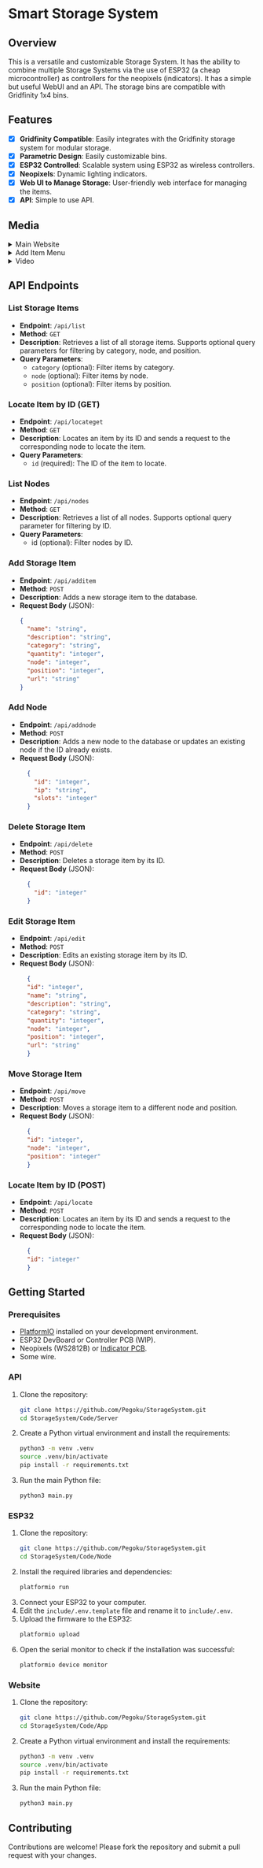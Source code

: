 # Smart Storage System

## Overview
This is a versatile and customizable Storage System. It has the ability to combine multiple Storage Systems via the use of ESP32 (a cheap microcontroller) as controllers for the neopixels (indicators). It has a simple but useful WebUI and an API. The storage bins are compatible with Gridfinity 1x4 bins.

## Features
- [x] **Gridfinity Compatible**: Easily integrates with the Gridfinity storage system for modular storage.
- [x] **Parametric Design**: Easily customizable bins.
- [x] **ESP32 Controlled**: Scalable system using ESP32 as wireless controllers.
- [x] **Neopixels**: Dynamic lighting indicators.
- [x] **Web UI to Manage Storage**: User-friendly web interface for managing the items.
- [x] **API**: Simple to use API.

## Media
<details>
    <summary>Main Website</summary>

![Main Website](static/Main.png)
</details>

<details>
    <summary>Add Item Menu</summary>

![Add Item Menu](static/AddItem.png)
</details>

<details>
    <summary>Video</summary>
    <video controls src="static/Video.mp4" title="Video"></video>
</details>

## API Endpoints

### List Storage Items
- **Endpoint**: `/api/list`
- **Method**: `GET`
- **Description**: Retrieves a list of all storage items. Supports optional query parameters for filtering by category, node, and position.
- **Query Parameters**:
  - `category` (optional): Filter items by category.
  - `node` (optional): Filter items by node.
  - `position` (optional): Filter items by position.

### Locate Item by ID (GET)
- **Endpoint**: `/api/locateget`
- **Method**: `GET`
- **Description**: Locates an item by its ID and sends a request to the corresponding node to locate the item.
- **Query Parameters**:
  - `id` (required): The ID of the item to locate.

### List Nodes
- **Endpoint**: `/api/nodes`
- **Method**: `GET`
- **Description**:  Retrieves a list of all nodes. Supports optional query parameter for filtering by ID.
- **Query Parameters**:
    - id (optional): Filter nodes by ID.

### Add Storage Item
- **Endpoint**: `/api/additem`
- **Method**: `POST`
- **Description**: Adds a new storage item to the database.
- **Request Body** (JSON):
  ```json
  {
    "name": "string",
    "description": "string",
    "category": "string",
    "quantity": "integer",
    "node": "integer",
    "position": "integer",
    "url": "string"
  }
  ```

### Add Node
- **Endpoint**: `/api/addnode`
- **Method**: `POST`
- **Description**:  Adds a new node to the database or updates an existing node if the ID already exists.
- **Request Body** (JSON):
  ```json
    {
      "id": "integer",
      "ip": "string",
      "slots": "integer"
    }
  ```

### Delete Storage Item
- **Endpoint**: `/api/delete`
- **Method**: `POST`
- **Description**:   Deletes a storage item by its ID.
- **Request Body** (JSON):
  ```json
    {
      "id": "integer"
    }
  ```

### Edit Storage Item
- **Endpoint**: `/api/edit`
- **Method**: `POST`
- **Description**:  Edits an existing storage item by its ID.
- **Request Body** (JSON):
  ```json
    {
    "id": "integer",
    "name": "string",
    "description": "string",
    "category": "string",
    "quantity": "integer",
    "node": "integer",
    "position": "integer",
    "url": "string"
    }   
  ```

### Move Storage Item
- **Endpoint**: `/api/move`
- **Method**: `POST`
- **Description**:  Moves a storage item to a different node and position.
- **Request Body** (JSON):
  ```json
    {
    "id": "integer",
    "node": "integer",
    "position": "integer"
    }
  ```

### Locate Item by ID (POST)
- **Endpoint**: `/api/locate`
- **Method**: `POST`
- **Description**:  Locates an item by its ID and sends a request to the corresponding node to locate the item.
- **Request Body** (JSON):
  ```json
    {
    "id": "integer"
    }
  ```


## Getting Started

### Prerequisites
- [PlatformIO](https://platformio.org) installed on your development environment.
- ESP32 DevBoard or Controller PCB (WIP).
- Neopixels (WS2812B) or [Indicator PCB](https://github.com/Pegoku/StorageSystem/tree/master/PCB/Indicators).
- Some wire.

### API
1. Clone the repository:
    ```sh
    git clone https://github.com/Pegoku/StorageSystem.git
    cd StorageSystem/Code/Server
    ```
2. Create a Python virtual environment and install the requirements:
    ```sh
    python3 -m venv .venv
    source .venv/bin/activate
    pip install -r requirements.txt
    ```
3. Run the main Python file:
    ```sh
    python3 main.py
    ```

### ESP32
1. Clone the repository:
    ```sh
    git clone https://github.com/Pegoku/StorageSystem.git
    cd StorageSystem/Code/Node
    ```
2. Install the required libraries and dependencies:
    ```sh
    platformio run
    ```
3. Connect your ESP32 to your computer.
4. Edit the `include/.env.template` file and rename it to `include/.env`.
5. Upload the firmware to the ESP32:
    ```sh
    platformio upload
    ```
6. Open the serial monitor to check if the installation was successful:
    ```sh
    platformio device monitor
    ```

### Website
1. Clone the repository:
    ```sh
    git clone https://github.com/Pegoku/StorageSystem.git
    cd StorageSystem/Code/App
    ```
2. Create a Python virtual environment and install the requirements:
    ```sh
    python3 -m venv .venv
    source .venv/bin/activate
    pip install -r requirements.txt
    ```
3. Run the main Python file:
    ```sh
    python3 main.py
    ```

## Contributing
Contributions are welcome! Please fork the repository and submit a pull request with your changes.